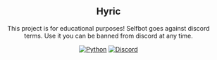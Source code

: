 <div align="center">
  <h2 align="center">Hyric</h2>

  <p align="center">
    This project is for educational purposes! Selfbot goes against discord terms. Use it you can be banned from discord at any time.
  </p>
  
  [![Python](https://img.shields.io/badge/python-3.7%20%7C%203.8%20%7C%203.9%20%7C%203.10%20%7C%203.11%20%7C%203.12-blue)](https://www.python.org)
  [![Discord](https://img.shields.io/discord/1242409478721245184?logo=discord&logoColor=white&color=5865F2
)](https://discord.com/invite/nsX2kQJrEM)
</div>
